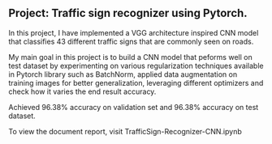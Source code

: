 ## Project: Traffic sign recognizer using Pytorch.

In this project, I have implemented a VGG architecture inspired CNN model that classifies 43 different traffic signs that are commonly seen on roads. 

My main goal in this project is to build a CNN model that peforms well on test dataset by experimenting on various regularization techniques available in Pytorch library such as BatchNorm, applied data augmentation on training images for better generalization, leveraging different optimizers and check how it varies the end result accuracy. 

Achieved 96.38% accuracy on validation set and 96.38% accuracy on test dataset.

To view the document report, visit TrafficSign-Recognizer-CNN.ipynb
